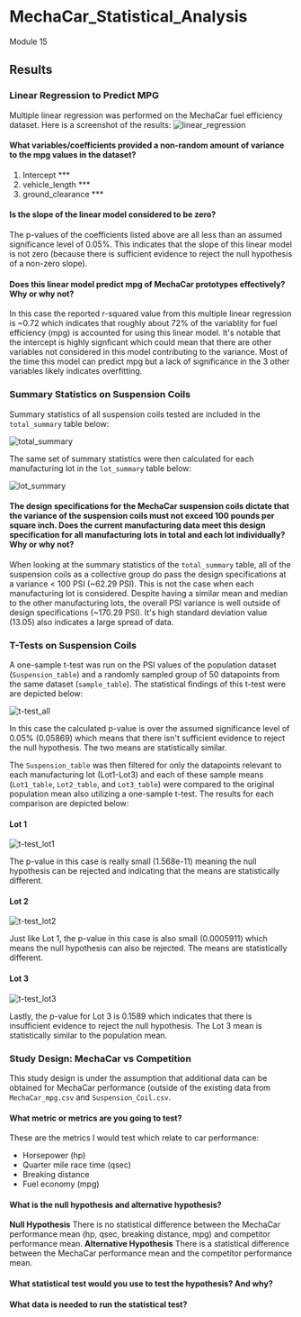# MechaCar_Statistical_Analysis
Module 15

## Results

### Linear Regression to Predict MPG

Multiple linear regression was performed on the MechaCar fuel efficiency dataset. Here is a screenshot of the results:
![linear_regression](https://user-images.githubusercontent.com/107309793/192170088-e717eef0-cf80-4ed5-a5c6-6ed6ba94b93f.png)

#### What variables/coefficients provided a non-random amount of variance to the mpg values in the dataset?
1) Intercept ***
2) vehicle_length ***
3) ground_clearance ***

#### Is the slope of the linear model considered to be zero?
The p-values of the coefficients listed above are all less than an assumed significance level of 0.05%. This indicates that the slope of this linear model is not zero (because there is sufficient evidence to reject the null hypothesis of a non-zero slope).

#### Does this linear model predict mpg of MechaCar prototypes effectively? Why or why not?
In this case the reported r-squared value from this multiple linear regression is ~0.72 which indicates that roughly about 72% of the variablity for fuel efficiency (mpg) is accounted for using this linear model. It's notable that the intercept is highly signficant which could mean that there are other variables not considered in this model contributing to the variance. Most of the time this model can predict mpg but a lack of significance in the 3 other variables likely indicates overfitting.

### Summary Statistics on Suspension Coils

Summary statistics of all suspension coils tested are included in the `total_summary` table below:

![total_summary](https://user-images.githubusercontent.com/107309793/192172150-e8f29992-edec-40f3-ba75-306fbefe96fc.png)

The same set of summary statistics were then calculated for each manufacturing lot in the `lot_summary` table below:

![lot_summary](https://user-images.githubusercontent.com/107309793/192172200-1e75bb66-210f-4802-b631-b0767b49835a.png)

#### The design specifications for the MechaCar suspension coils dictate that the variance of the suspension coils must not exceed 100 pounds per square inch. Does the current manufacturing data meet this design specification for all manufacturing lots in total and each lot individually? Why or why not?
When looking at the summary statistics of the `total_summary` table, all of the suspension coils as a collective group do pass the design specifications at a variance < 100 PSI (~62.29 PSI). This is not the case when each manufacturing lot is considered. Despite having a similar mean and median to the other manufacturing lots, the overall PSI variance is well outside of design specifications (~170.29 PSI). It's high standard deviation value (13.05) also indicates a large spread of data.

### T-Tests on Suspension Coils

A one-sample t-test was run on the PSI values of the population dataset (`Suspension_table`) and a randomly sampled group of 50 datapoints from the same dataset (`sample_table`). The statistical findings of this t-test were are depicted below:

![t-test_all](https://user-images.githubusercontent.com/107309793/192177327-a424e7fe-62d4-42f5-b823-14feeebd8f2a.png)

In this case the calculated p-value is over the assumed significance level of 0.05% (0.05869) which means that there isn't sufficient evidence to reject the null hypothesis. The two means are statistically similar.

The `Suspension_table` was then filtered for only the datapoints relevant to each manufacturing lot (Lot1-Lot3) and each of these sample means (`Lot1_table`, `Lot2_table`, and `Lot3_table`) were compared to the original population mean also utilizing a one-sample t-test. The results for each comparison are depicted below:

#### Lot 1
![t-test_lot1](https://user-images.githubusercontent.com/107309793/192177739-73ac5bdb-40d0-4500-a7fe-62fcfe89a356.png)

The p-value in this case is really small (1.568e-11) meaning the null hypothesis can be rejected and indicating that the means are statistically different.

#### Lot 2
![t-test_lot2](https://user-images.githubusercontent.com/107309793/192178695-20f7625a-f9bf-43fe-8255-c2412f0924f7.png)

Just like Lot 1, the p-value in this case is also small (0.0005911) which means the null hypothesis can also be rejected. The means are statistically different.

#### Lot 3
![t-test_lot3](https://user-images.githubusercontent.com/107309793/192178839-d314e75f-f7a9-48b4-a8c9-ea2cfe45c98e.png)

Lastly, the p-value for Lot 3 is 0.1589 which indicates that there is insufficient evidence to reject the null hypothesis. The Lot 3 mean is statistically similar to the population mean.

### Study Design: MechaCar vs Competition

This study design is under the assumption that additional data can be obtained for MechaCar performance (outside of the existing data from `MechaCar_mpg.csv` and `Suspension_Coil.csv`.

#### What metric or metrics are you going to test?
These are the metrics I would test which relate to car performance:
- Horsepower (hp)
- Quarter mile race time (qsec)
- Breaking distance
- Fuel economy (mpg)

#### What is the null hypothesis and alternative hypothesis?
**Null Hypothesis**
There is no statistical difference between the MechaCar performance mean (hp, qsec, breaking distance, mpg) and competitor performance mean.
**Alternative Hypothesis**
There is a statistical difference between the MechaCar performance mean and the competitor performance mean.

#### What statistical test would you use to test the hypothesis? And why?

#### What data is needed to run the statistical test?
